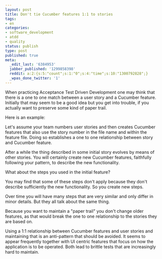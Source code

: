 ```yaml
---
layout: post
title: Don't tie Cucumber features 1:1 to stories
tags:
- en
categories:
- software_development
- atdd
- quality
status: publish
type: post
published: true
meta:
  _edit_last: '6384953'
  jabber_published: '1299858398'
  reddit: a:2:{s:5:"count";s:1:"0";s:4:"time";s:10:"1300792828";}
  _wpas_done_twitter: '1'
---
```

When practicing Acceptance Test Driven Development one may think that there is a one to one match between a user story and a Cucumber feature. Initially that may seem to be a good idea but you get into trouble, if you actually want to preserve some kind of paper trail.

Here is an example:

Let's assume your team numbers user stories and then creates Cucumber features that also use the story number in the file name and within the feature file. Doing so establishes a one to one relationship between story and Cucumber feature.

After a while the thing described in some initial story evolves by means of other stories. You will certainly create new Cucumber features, faithfully following your pattern, to describe the new functionality.

What about the steps you used in the initial feature?

You may find that some of these steps don't apply because they don't describe sufficiently the new functionality. So you create new steps.

Over time you will have many steps that are very similar and only differ in minor details. But they all talk about the same thing.

Because you want to maintain a "paper trail" you don't change older features, as that would break the one to one relationship to the stories they are based on.

Using a 1:1 relationship between Cucumber features and user stories and maintaining that is an anti-pattern that should be avoided. It seems to appear frequently together with UI centric features that focus on how the application is to be operated. Both lead to brittle tests that are increasingly hard to maintain.

